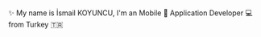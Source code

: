 ✨ My name is İsmail KOYUNCU, I'm an Mobile 📱 Application Developer 💻 from Turkey 🇹🇷


<!---
ismailkoyuncu/ismailkoyuncu is a ✨ special ✨ repository because its `README.md` (this file) appears on your GitHub profile.
You can click the Preview link to take a look at your changes.
--->
